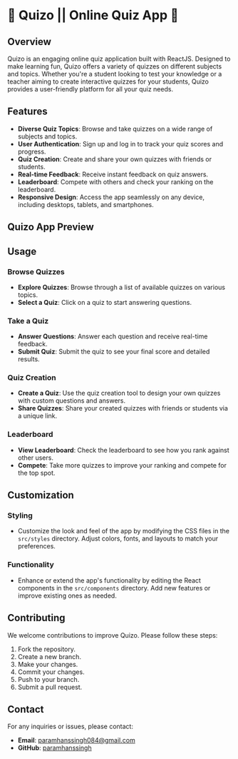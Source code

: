 # 🧠 Quizo || Online Quiz App 🎉

## Overview
Quizo is an engaging online quiz application built with ReactJS. Designed to make learning fun, Quizo offers a variety of quizzes on different subjects and topics. Whether you're a student looking to test your knowledge or a teacher aiming to create interactive quizzes for your students, Quizo provides a user-friendly platform for all your quiz needs.

## Features
- **Diverse Quiz Topics**: Browse and take quizzes on a wide range of subjects and topics.
- **User Authentication**: Sign up and log in to track your quiz scores and progress.
- **Quiz Creation**: Create and share your own quizzes with friends or students.
- **Real-time Feedback**: Receive instant feedback on quiz answers.
- **Leaderboard**: Compete with others and check your ranking on the leaderboard.
- **Responsive Design**: Access the app seamlessly on any device, including desktops, tablets, and smartphones.

## Quizo App Preview 


## Usage

### Browse Quizzes
- **Explore Quizzes**: Browse through a list of available quizzes on various topics.
- **Select a Quiz**: Click on a quiz to start answering questions.

### Take a Quiz
- **Answer Questions**: Answer each question and receive real-time feedback.
- **Submit Quiz**: Submit the quiz to see your final score and detailed results.

### Quiz Creation
- **Create a Quiz**: Use the quiz creation tool to design your own quizzes with custom questions and answers.
- **Share Quizzes**: Share your created quizzes with friends or students via a unique link.

### Leaderboard
- **View Leaderboard**: Check the leaderboard to see how you rank against other users.
- **Compete**: Take more quizzes to improve your ranking and compete for the top spot.

## Customization

### Styling
- Customize the look and feel of the app by modifying the CSS files in the `src/styles` directory. Adjust colors, fonts, and layouts to match your preferences.

### Functionality
- Enhance or extend the app's functionality by editing the React components in the `src/components` directory. Add new features or improve existing ones as needed.

## Contributing
We welcome contributions to improve Quizo. Please follow these steps:
1. Fork the repository.
2. Create a new branch.
3. Make your changes.
4. Commit your changes.
5. Push to your branch.
6. Submit a pull request.

## Contact
For any inquiries or issues, please contact:
- **Email**: paramhanssingh084@gmail.com
- **GitHub**: [paramhanssingh](https://github.com/Paramhans-Singh)
